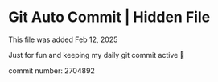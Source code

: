 # Git Auto Commit | Hidden File

This file was added Feb 12, 2025

Just for fun and keeping my daily git commit active 🤪

commit number: 2704892

